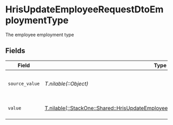 # HrisUpdateEmployeeRequestDtoEmploymentType

The employee employment type


## Fields

| Field                                                                                                                                                                  | Type                                                                                                                                                                   | Required                                                                                                                                                               | Description                                                                                                                                                            | Example                                                                                                                                                                |
| ---------------------------------------------------------------------------------------------------------------------------------------------------------------------- | ---------------------------------------------------------------------------------------------------------------------------------------------------------------------- | ---------------------------------------------------------------------------------------------------------------------------------------------------------------------- | ---------------------------------------------------------------------------------------------------------------------------------------------------------------------- | ---------------------------------------------------------------------------------------------------------------------------------------------------------------------- |
| `source_value`                                                                                                                                                         | *T.nilable(::Object)*                                                                                                                                                  | :heavy_minus_sign:                                                                                                                                                     | The source value of the employment type.                                                                                                                               | Permanent                                                                                                                                                              |
| `value`                                                                                                                                                                | [T.nilable(::StackOne::Shared::HrisUpdateEmployeeRequestDtoSchemasEmploymentTypeValue)](../../models/shared/hrisupdateemployeerequestdtoschemasemploymenttypevalue.md) | :heavy_minus_sign:                                                                                                                                                     | The type of the employment.                                                                                                                                            | permanent                                                                                                                                                              |